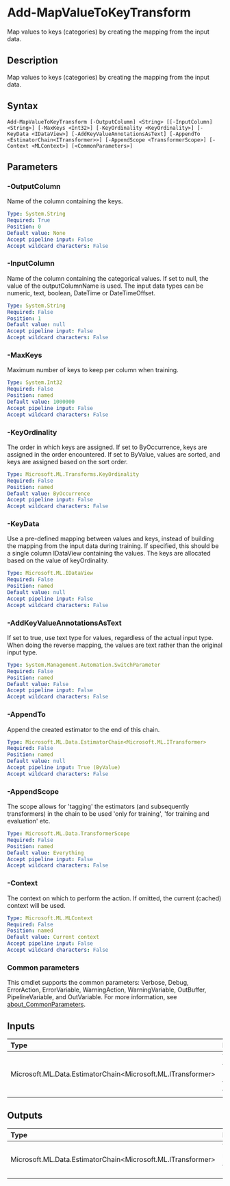 # Add-MapValueToKeyTransform

Map values to keys (categories) by creating the mapping from the input data.

## Description

Map values to keys (categories) by creating the mapping from the input data.

## Syntax

```
Add-MapValueToKeyTransform [-OutputColumn] <String> [[-InputColumn] <String>] [-MaxKeys <Int32>] [-KeyOrdinality <KeyOrdinality>] [-KeyData <IDataView>] [-AddKeyValueAnnotationsAsText] [-AppendTo <EstimatorChain<ITransformer>>] [-AppendScope <TransformerScope>] [-Context <MLContext>] [<CommonParameters>]
```

## Parameters

### -OutputColumn

Name of the column containing the keys.

```yaml
Type: System.String
Required: True
Position: 0
Default value: None
Accept pipeline input: False
Accept wildcard characters: False
```

### -InputColumn

Name of the column containing the categorical values. If set to null, the value of the outputColumnName is used. The input data types can be numeric, text, boolean, DateTime or DateTimeOffset.

```yaml
Type: System.String
Required: False
Position: 1
Default value: null
Accept pipeline input: False
Accept wildcard characters: False
```

### -MaxKeys

Maximum number of keys to keep per column when training.

```yaml
Type: System.Int32
Required: False
Position: named
Default value: 1000000
Accept pipeline input: False
Accept wildcard characters: False
```

### -KeyOrdinality

The order in which keys are assigned. If set to ByOccurrence, keys are assigned in the order encountered. If set to ByValue, values are sorted, and keys are assigned based on the sort order.

```yaml
Type: Microsoft.ML.Transforms.KeyOrdinality
Required: False
Position: named
Default value: ByOccurrence
Accept pipeline input: False
Accept wildcard characters: False
```

### -KeyData

Use a pre-defined mapping between values and keys, instead of building the mapping from the input data during training. If specified, this should be a single column IDataView containing the values. The keys are allocated based on the value of keyOrdinality.

```yaml
Type: Microsoft.ML.IDataView
Required: False
Position: named
Default value: null
Accept pipeline input: False
Accept wildcard characters: False
```

### -AddKeyValueAnnotationsAsText

If set to true, use text type for values, regardless of the actual input type. When doing the reverse mapping, the values are text rather than the original input type.

```yaml
Type: System.Management.Automation.SwitchParameter
Required: False
Position: named
Default value: False
Accept pipeline input: False
Accept wildcard characters: False
```

### -AppendTo

Append the created estimator to the end of this chain.

```yaml
Type: Microsoft.ML.Data.EstimatorChain<Microsoft.ML.ITransformer>
Required: False
Position: named
Default value: null
Accept pipeline input: True (ByValue)
Accept wildcard characters: False
```

### -AppendScope

The scope allows for 'tagging' the estimators (and subsequently transformers) in the chain to be used 'only for training', 'for training and evaluation' etc.

```yaml
Type: Microsoft.ML.Data.TransformerScope
Required: False
Position: named
Default value: Everything
Accept pipeline input: False
Accept wildcard characters: False
```

### -Context

The context on which to perform the action. If omitted, the current (cached) context will be used.

```yaml
Type: Microsoft.ML.MLContext
Required: False
Position: named
Default value: Current context
Accept pipeline input: False
Accept wildcard characters: False
```

### Common parameters

This cmdlet supports the common parameters: Verbose, Debug, ErrorAction, ErrorVariable, WarningAction, WarningVariable, OutBuffer, PipelineVariable, and OutVariable. For more information, see [about_CommonParameters](https://go.microsoft.com/fwlink/?LinkID=113216).

## Inputs

| Type | Description |
|:---|:---|
| Microsoft.ML.Data.EstimatorChain<Microsoft.ML.ITransformer> | You can pipe the EstimatorChain to append to this cmdlet. |

## Outputs

| Type | Description |
|:---|:---|
| Microsoft.ML.Data.EstimatorChain<Microsoft.ML.ITransformer> | This cmdlet returns the appended EstimatorChain. |


